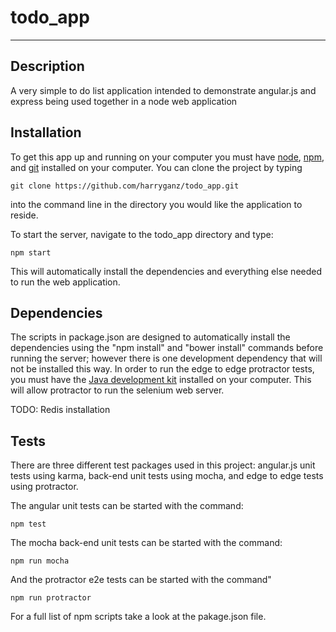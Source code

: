 # todo_app #
----------------------
## Description 
A very simple to do list application intended to demonstrate 
angular.js and express being used together in a node web 
application 

## Installation
To get this app up and running on your computer 
you must have <a href="http://nodejs.org">node</a>, <a href="http://npmjs.com">npm</a>,
and <a href="http://git-scm.com">git</a> installed on your computer. You can clone 
the project by typing
``` 
git clone https://github.com/harryganz/todo_app.git
```
into the command line in the directory you would like the application to reside. 

To start the server, navigate to the todo_app directory and type:
```
npm start
```
This will automatically install the dependencies and everything else needed to run the web application.

## Dependencies
The scripts in package.json are designed to automatically install the dependencies using 
the "npm install" and "bower install" commands before running the server; however there is 
one development dependency that will not be installed this way. In order to run the 
edge to edge protractor tests, you must have the <a href="http://www.oracle.com/technetwork/java/javase/downloads/index.html">Java development kit</a> installed on your computer. This will allow protractor to 
run the selenium web server. 

TODO: Redis installation

## Tests 
There are three different test packages used in this project: angular.js unit tests using karma, back-end unit tests
using mocha, and edge to edge tests using protractor. 

The angular unit tests can be started with the command: 
```
npm test
```

The mocha back-end unit tests can be started with the command:
```
npm run mocha
```

And the protractor e2e tests can be started with the command"
```
npm run protractor
```

For a full list of npm scripts take a look at the pakage.json file.
